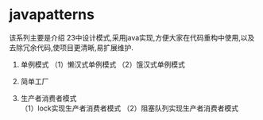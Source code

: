 # javapatterns


该系列主要是介绍 23中设计模式,采用java实现,方便大家在代码重构中使用,以及去除冗余代码,使项目更清晰,易扩展维护.

1. 单例模式
（1）懒汉式单例模式
（2）饿汉式单例模式

2. 简单工厂

3. 生产者消费者模式  
（1）lock实现生产者消费者模式
（2）阻塞队列实现生产者消费者模式
